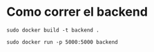 # Como correr el backend

```
sudo docker build -t backend .

sudo docker run -p 5000:5000 backend 
```